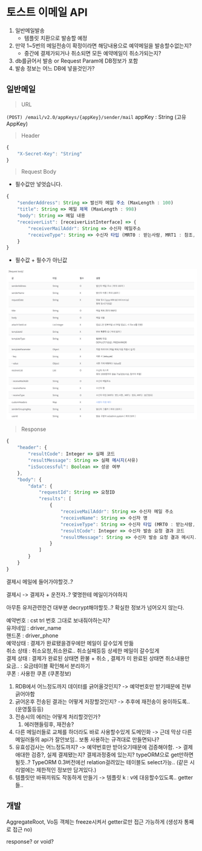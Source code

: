 # 토스트 이메일 API

1. 일반메일발송
    - 템플릿 치환으로 발송할 예정
2. 만약 1~5번의 메일전송이 확정이라면 해당내용으로 예약메일을 발송할수없는지?
    - 중간에 결제가되거나 취소되면 모든 예약메일이 취소가되는지?
3. db를긁어서 발송 or Request Param에 DB정보가 포함
4. 발송 정보는 어느 DB에 넣을것인가?

## 일반메일

> URL

`(POST) /email/v2.0/appKeys/{appKey}/sender/mail`
appKey : String (고유 AppKey)

> Header

```ts
{
    "X-Secret-Key": "String"
}
```

> Request Body

- 필수값만 넣엇습니다.

```ts
{
    "senderAddress": String => 발신자 메일 주소 (MaxLength : 100)
    "title": String => 메일 제목 (MaxLength : 998)
    "body": String => 메일 내용
    "receiverList": [receiverListInterface] => {
        "receiverMailAddr": String => 수신자 메일주소
        "receiveType": String => 수신자 타입 (MRT0 : 받는사람, MRT1 : 참조, MRT2: 숨은참조)
    }
}
```

- 필수값 + 필수가 아닌값

![일반메일](asset/image/일반메일RequestBody.png)

> Response

```ts
{
    "header": {
        "resultCode": Integer => 실패 코드
        "resultMessage": String => 실패 메시지(사유)
        "isSuccessful": Boolean => 성공 여부
    },
    "body": {
        "data": {
            "requestId": String => 요청ID
            "results": [
                {
                    "receiveMailAddr": String => 수신자 메일 주소
                    "receiveName": String => 수신자 명
                    "receiveType": String => 수신자 타입 (MRT0 : 받는사람, MRT1 : 참조, MRT2: 숨은참조)
                    "resultCode": Integer => 수신자 발송 요청 결과 코드
                    "resultMessage": String => 수신자 발송 요청 결과 메시지.
                }
            ]
        }
    }
}
```

결제시 메일에 들어가야할것..?

결제시 -> 결제자 + 운전자..? 몇명한테 메일이가야하지

아무튼 유저관련한건 대부분 decrypt해야할듯..? 확실한 정보가 넘어오지 않는다.

예약번호  : cst trl 번호 그대로 보내줘야하는지?  
유저네임 : driver_name  
핸드폰 : driver_phone  
예약상태 : 결제가 완료됐을경우에만 메일이 갈수있게 만듦  
취소 상태 : 취소요청,취소완료.. 취소실패등등 상세한 메일이 갈수있게  
결제 상태 : 결제가 완료된 상태면 환불 + 취소 , 결제가 미 완료된 상태면 취소내용만  
요금.. : 요금테이블 확인해서 분리하기  
쿠폰 : 사용한 쿠폰 (쿠폰정보)  

1. RDB에서 어느정도까지 데이터를 긁어올것인지? -> 예약번호만 받기때문에 전부 긁어야함
2. 긁어온후 전송된 결과는 어떻게 저장할것인지? -> 추후에 재전송이 용이하도록.. (운영툴등등)  
3. 전송시의 에러는 어떻게 처리할것인가?  
    1. 에러핸들링후, 재전송?
4. 다른 메일러들로 교체를 하더라도 바로 사용할수있게 도메인화
-> 근데 막상 다른 메일러들의 api가 잘안보임.. 보통 사용하는 규격대로 만들면되나?
5. 유효성검사는 어느정도까지? -> 예약번호만 받아오기때문에 검증해야함.
-> 결제애대한 검증?, 실제 결제됐는지? 결제과정중에 있는지? typeORM으로 get만하면될듯..? TypeORM 0.3버전에선 relation걸려있는 테이블도 select가능.. (같은 시리얼에는 제한적인 정보만 담겨있다.)
6. 템플릿만 바꿔끼워도 작동하게 만들기 -> 템플릿 k : v에 대응할수있도록.. getter들..

## 개발

AggregateRoot, Vo등 객체는 freeze시켜서 getter로만 접근 가능하게 (생성자 통째로 접근 no)

response? or void?